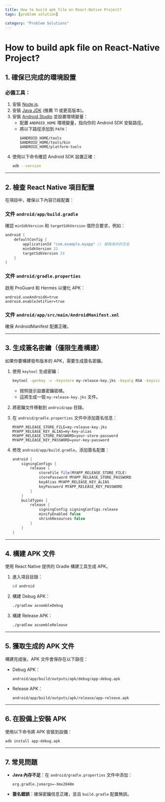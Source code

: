 ```yaml
---
title: How to build apk file on React-Native Project?
tags: [problem solution]

category: "Problem Solutions"
---
```


# How to build apk file on React-Native Project?
## **1. 確保已完成的環境設置**
### 必備工具：
1. 安裝 [Node.js](https://nodejs.org/).
2. 安裝 [Java JDK](https://www.oracle.com/java/technologies/javase-jdk11-downloads.html) (推薦 11 或更高版本)。
3. 安裝 [Android Studio](https://developer.android.com/studio) 並設置環境變量：
   - 配置 `ANDROID_HOME` 環境變量，指向你的 Android SDK 安裝路徑。
   - 將以下路徑添加到 `PATH`：
     ```
     $ANDROID_HOME/tools
     $ANDROID_HOME/tools/bin
     $ANDROID_HOME/platform-tools
     ```
4. 使用以下命令確認 Android SDK 設置正確：
   ```bash
   adb --version
   ```

---
## **2. 檢查 React Native 項目配置**
在項目中，確保以下內容已經配置：

### **文件 `android/app/build.gradle`**
確認 `minSdkVersion` 和 `targetSdkVersion` 值符合要求，例如：
```gradle
android {
    defaultConfig {
        applicationId "com.example.myapp" // 替換為你的包名
        minSdkVersion 21
        targetSdkVersion 33
    }
}
```

### **文件 `android/gradle.properties`**
啟用 ProGuard 和 Hermes 以優化 APK：
```properties
android.useAndroidX=true
android.enableJetifier=true
```

### **文件 `android/app/src/main/AndroidManifest.xml`**
確保 AndroidManifest 配置正確。

---

## **3. 生成簽名密鑰（僅限生產構建）**
如果你要構建發布版本的 APK，需要生成簽名密鑰。

1. 使用 `keytool` 生成密鑰：
   ```bash
   keytool -genkey -v -keystore my-release-key.jks -keyalg RSA -keysize 2048 -validity 10000 -alias my-key-alias
   ```
   - 按照提示設置密鑰密碼。
   - 這將生成一個 `my-release-key.jks` 文件。

2. 將密鑰文件移動到 `android/app` 目錄。

3. 在 `android/gradle.properties` 文件中添加簽名信息：
   ```properties
   MYAPP_RELEASE_STORE_FILE=my-release-key.jks
   MYAPP_RELEASE_KEY_ALIAS=my-key-alias
   MYAPP_RELEASE_STORE_PASSWORD=your-store-password
   MYAPP_RELEASE_KEY_PASSWORD=your-key-password
   ```

4. 修改 `android/app/build.gradle`，添加簽名配置：
   ```gradle
   android {
       signingConfigs {
           release {
               storeFile file(MYAPP_RELEASE_STORE_FILE)
               storePassword MYAPP_RELEASE_STORE_PASSWORD
               keyAlias MYAPP_RELEASE_KEY_ALIAS
               keyPassword MYAPP_RELEASE_KEY_PASSWORD
           }
       }
       buildTypes {
           release {
               signingConfig signingConfigs.release
               minifyEnabled false
               shrinkResources false
           }
       }
   }
   ```

---

## **4. 構建 APK 文件**
使用 React Native 提供的 Gradle 構建工具生成 APK。

1. 進入項目目錄：
   ```bash
   cd android
   ```

2. 構建 Debug APK：
   ```bash
   ./gradlew assembleDebug
   ```

3. 構建 Release APK：
   ```bash
   ./gradlew assembleRelease
   ```

---

## **5. 獲取生成的 APK 文件**
構建完成後，APK 文件會保存在以下路徑：

- Debug APK：
  ```
  android/app/build/outputs/apk/debug/app-debug.apk
  ```

- Release APK：
  ```
  android/app/build/outputs/apk/release/app-release.apk
  ```

---

## **6. 在設備上安裝 APK**
使用以下命令將 APK 安裝到設備：
```bash
adb install app-debug.apk
```

---

## **7. 常見問題**
- **Java 內存不足**：在 `android/gradle.properties` 文件中添加：
  ```properties
  org.gradle.jvmargs=-Xmx2048m
  ```
- **簽名錯誤**：確保密鑰信息正確，並且 `build.gradle` 配置無誤。